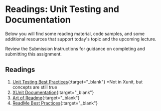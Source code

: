 # Readings: Unit Testing and Documentation

Below you will find some reading material, code samples, and some additional resources that support today's topic and the upcoming lecture.

Review the Submission Instructions for guidance on completing and submitting this assignment.

## Readings

1. [Unit Testing Best Practices](https://stackify.com/unit-testing-basics-best-practices/){:target="_blank"}  *Not in Xunit, but concepts are still true
1. [XUnit Documentation](http://xunit.github.io/#documentation){:target="_blank"} 
2. [Art of Readme](https://github.com/noffle/art-of-readme){:target="_blank"} 
3. [ReadMe Best Practices](https://github.com/jehna/readme-best-practices){:target="_blank"} 